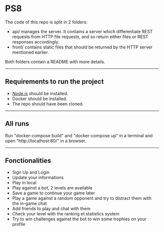 # PS8

The code of this repo is split in 2 folders:
* api/ manages the server. It contains a server which differentiate REST requests from HTTP file requests, and so
return either files or REST responses accordingly.
* front/ contains static files that should be returned by the HTTP server mentioned earlier.

Both folders contain a README with more details.

---

## Requirements to run the project

* [Node.js](https://nodejs.org/) should be installed.
* Docker should be installed.
* The repo should have been cloned.

---

## All runs

Run "docker-compose build" and "docker-compose up" in a terminal and open "http://localhost:80/" in a browser.

---

## Fonctionalities

- Sign Up and Login
- Update your informations
- Play in local
- Play against a bot, 2 levels are available
- Save a game to continue your game later
- Play a game against a random opponent and try to distract them with the in-game chat
- Add friends to play and chat with them
- Check your level with the ranking et statistics system
- Try to win challenges against the bot to win some trophies on your profile
